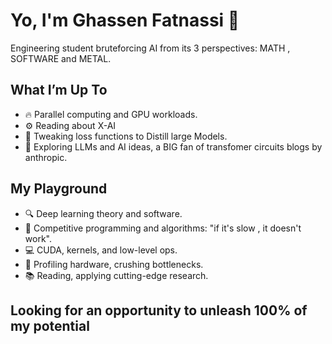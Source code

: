 # Yo, I'm Ghassen Fatnassi 👋

Engineering student bruteforcing AI from its 3 perspectives: MATH , SOFTWARE and METAL.

## What I’m Up To

- 🔥 Parallel computing and GPU workloads.
- ⚙️  Reading about X-AI
- 🚀 Tweaking loss functions to Distill large Models.
- 🧠 Exploring LLMs and AI ideas, a BIG fan of transfomer circuits blogs by anthropic.

## My Playground

- 🔍 Deep learning theory and software.
- 🎯 Competitive programming and algorithms: "if it's slow , it doesn't work".
- 💻 CUDA, kernels, and low-level ops.
- 🔧 Profiling hardware, crushing bottlenecks.
- 📚 Reading, applying cutting-edge research.

## Looking for an opportunity to unleash 100% of my potential




